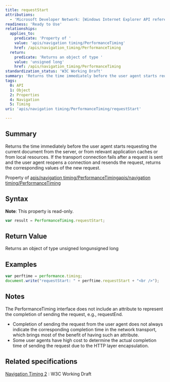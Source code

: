 ```yaml
---
title: requestStart
attributions:
  - 'Microsoft Developer Network: [Windows Internet Explorer API reference Article](http://msdn.microsoft.com/en-us/library/ie/hh828809%28v=vs.85%29.aspx)'
readiness: 'Ready to Use'
relationships:
  applies_to:
    predicate: 'Property of '
    value: 'apis/navigation timing/PerformanceTiming'
    href: /apis/navigation_timing/PerformanceTiming
  return:
    predicate: 'Returns an object of type '
    value: 'unsigned long'
    href: /apis/navigation_timing/PerformanceTiming
standardization_status: 'W3C Working Draft'
summary: 'Returns the time immediately before the user agent starts requesting the current document from the server, or from relevant application caches or from local resources. If the transport connection fails after a request is sent and the user agent reopens a connection and resends the request, returns the corresponding values of the new request.'
tags:
  0: API
  1: Object
  2: Properties
  4: Navigation
  5: Timing
uri: 'apis/navigation timing/PerformanceTiming/requestStart'

---
```

## <span>Summary</span>

Returns the time immediately before the user agent starts requesting the current document from the server, or from relevant application caches or from local resources. If the transport connection fails after a request is sent and the user agent reopens a connection and resends the request, returns the corresponding values of the new request.

Property of [apis/navigation timing/PerformanceTiming](/apis/navigation_timing/PerformanceTiming)[apis/navigation timing/PerformanceTiming](/apis/navigation_timing/PerformanceTiming)

## <span>Syntax</span>

**Note**: This property is read-only.

``` js
var result = PerformanceTiming.requestStart;
```

## <span>Return Value</span>

Returns an object of type unsigned longunsigned long

## <span>Examples</span>

``` js
var perftime = performance.timing;
document.write("requestStart: " + perftime.requestStart + "<br />");
```

## <span>Notes</span>

The PerformanceTiming interface does not include an attribute to represent the completion of sending the request, e.g., requestEnd.

-   Completion of sending the request from the user agent does not always indicate the corresponding completion time in the network transport, which brings most of the benefit of having such an attribute.
-   Some user agents have high cost to determine the actual completion time of sending the request due to the HTTP layer encapsulation.

## <span>Related specifications</span>

[Navigation Timing 2](http://www.w3.org/TR/navigation-timing-2/)
:   W3C Working Draft
